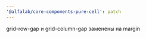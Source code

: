 ```yaml
---
'@alfalab/core-components-pure-cell': patch
---
```


grid-row-gap и grid-column-gap заменены на margin
